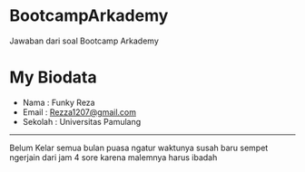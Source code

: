 # BootcampArkademy
Jawaban dari soal Bootcamp Arkademy

# My Biodata
- Nama : Funky Reza
- Email : Rezza1207@gmail.com
- Sekolah : Universitas Pamulang
----
Belum Kelar semua bulan puasa ngatur waktunya susah baru sempet ngerjain dari jam 4 sore karena malemnya harus ibadah 
